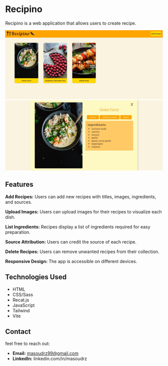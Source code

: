 # Recipino

Recipino is a web application that allows users to create recipe.

![Alt text](public/Recipino.jpg)
![Alt text](public/Recipino-2.jpg)

## Features

**Add Recipes:** Users can add new recipes with titles, images, ingredients, and sources.

**Upload Images:** Users can upload images for their recipes to visualize each dish.

**List Ingredients:** Recipes display a list of ingredients required for easy preparation.

**Source Attribution:** Users can credit the source of each recipe.

**Delete Recipes:** Users can remove unwanted recipes from their collection.

**Responsive Design:** The app is accessible on different devices.

## Technologies Used

- HTML
- CSS/Sass
- Recat.js
- JavaScript
- Tailwind
- Vite

## Contact

feel free to reach out:

- **Email:** masoudrz99@gmail.com
- **LinkedIn:** linkedin.com/in/masoudrz
